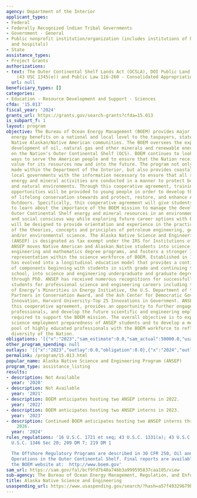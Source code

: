 ```yaml
---
agency: Department of the Interior
applicant_types:
- Federal
- Federally Recognized lndian Tribal Governments
- Government - General
- Public nonprofit institution/organization (includes institutions of higher education
  and hospitals)
- State
assistance_types:
- Project Grants
authorizations:
- text: The Outer Continental Shelf Lands Act (OCSLA), DOI Public Land Corps Act 1993,
    (43 USC 1345(e)) and Public Law 116-260 - Consolidated Appropriations Act, 2021.
  url: null
beneficiary_types: []
categories:
- Education - Resource Development and Support - Sciences
cfda: '15.013'
fiscal_year: '2024'
grants_url: https://grants.gov/search-grants?cfda=15.013
is_subpart_f: 1
layout: program
objective: The Bureau of Ocean Energy Management (BOEM) provides major economic and
  energy benefits on a national and local level to the taxpayers, states, and the
  Native Alaskan/Native American communities. The BOEM oversees the exploration and
  development of oil, natural gas and other minerals and renewable energy alternatives
  on the Nation's Outer Continental Shelf (OCS). BOEM continues to look for better
  ways to serve the American people and to ensure that the Nation receives the best
  value for its resources now and into the future. The program not only supports decisions
  made within the Department of the Interior, but also provides coastal states and
  local governments with the information necessary to ensure that all stages of offshore
  energy and mineral activities are conducted in a manner to protect both the human
  and natural environments. Through this cooperative agreement, training and learning
  opportunities will be provided to young people in order to develop the next generation
  of lifelong conservation stewards and protect, restore, and enhance America’s Great
  Outdoors. Specifically, this cooperative agreement will give students the opportunity
  to learn about the importance of the BOEM mission to manage the development of US
  Outer Continental Shelf energy and mineral resources in an environmentally, economically,
  and social conscious way while exploring future career options with BOEM. Assignments
  will be designed to provide orientation and experience in the practical application
  of the theories, concepts and principles of petroleum engineering, geology, geophysics,
  and/or environmental science. The Alaska Native Science and Engineering Program
  (ANSEP) is designated as tax exempt under the IRS for Institutions of Higher Education.
  ANSEP moves Native American and Alaskan Native students into science, technology,
  engineering and mathematics degree programs, and fosters a stronger Indigenous American
  representation within the science workforce of BOEM. Established in 1995, ANSEP
  has evolved into a longitudinal education model that provides a continuous string
  of components beginning with students in sixth grade and continuing through high
  school, into science and engineering undergraduate and graduate degree programs
  through PhD. ANSEP has received numerous recognitions for successfully preparing
  students for professional science and engineering careers including the U.S. Department
  of Energy’s Minorities in Energy Initiative, the U.S. Department of the Interior
  Partners in Conservation Award, and the Ash Center for Democratic Governance and
  Innovation, Harvard University-Top 25 Innovations in Government. ANSEP, through
  this cooperative agreement, provides an opportunity to further engage Alaska’s Native
  professionals, and develop the future scientific and engineering employment pool
  required to support the BOEM mission. The overall objective is to expand the professional
  science employment preparedness of ANSEP students and to develop a more diversified
  pool of highly educated professionals with the BOEM workforce to reflect the rich
  diversity of the Nation.
obligations: '[{"x":"2023","sam_estimate":0.0,"sam_actual":50000.0,"usa_spending_actual":50000.0},{"x":"2024","sam_estimate":0.0,"sam_actual":50000.0,"usa_spending_actual":50000.0},{"x":"2025","sam_estimate":0.0,"sam_actual":50000.0,"usa_spending_actual":0.0}]'
other_program_spending: null
outlays: '[{"x":"2023","outlay":0.0,"obligation":0.0},{"x":"2024","outlay":0.0,"obligation":0.0},{"x":"2025","outlay":0.0,"obligation":0.0}]'
permalink: /program/15.013.html
popular_name: Alaska Native Science and Engineering Program (ANSEP)
program_type: assistance_listing
results:
- description: Not Available
  year: '2020'
- description: Not Available
  year: '2021'
- description: BOEM anticipates hosting two ANSEP interns in 2022.
  year: '2022'
- description: BOEM anticipates hosting two ANSEP interns in 2023.
  year: '2023'
- description: Continued BOEM anticipates hosting two ANSEP interns through 2022 -
    2026.
  year: '2024'
rules_regulations: '16 U.S.C. 1721 et seq; 43 U.S.C. 1331(a); 43 U.S.C. 1345(e); 43
  U.S.C. 1346 Sec 20; 209 DM 7; 219 DM 1

  The Offshore Regulatory Programs are described in 30 CFR 250, Oil and Gas and Sulphur
  Operations in the Outer Continental Shelf. Final reports are available online through
  the BOEM website at:  http://www.boem.gov'
sam_url: https://sam.gov/fal/bcf9fd7b40a746b3a999595837caa105/view
sub-agency: The Bureau of Ocean Energy Management, Regulation, and Enforcement
title: Alaska Native Science and Engineering
usaspending_url: https://www.usaspending.gov/search/?hash=a57f49329679b414e4cd903ad320b96d
---
```

